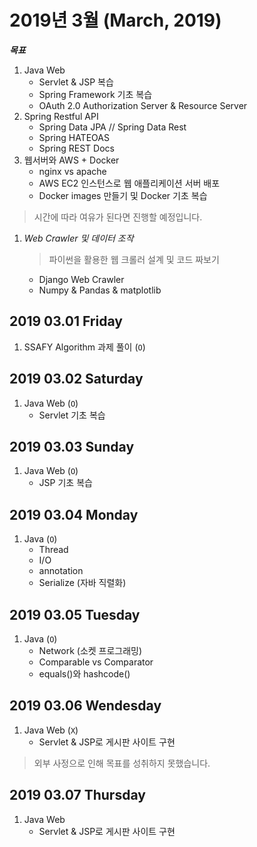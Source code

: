 # 2019년 3월 \(March, 2019\)

_**목표**_

1. Java Web
   * Servlet & JSP 복습
   * Spring Framework 기초 복습
   * OAuth 2.0 Authorization Server & Resource Server
2. Spring Restful API
   * Spring Data JPA // Spring Data Rest
   * Spring HATEOAS
   * Spring REST Docs    
3. 웹서버와 AWS + Docker
   * nginx vs apache
   * AWS EC2 인스턴스로 웹 애플리케이션 서버 배포
   * Docker images 만들기 및 Docker 기초 복습

> 시간에 따라 여유가 된다면 진행할 예정입니다.

1. _Web Crawler 및 데이터 조작_

   > 파이썬을 활용한 웹 크롤러 설계 및 코드 짜보기

   * Django Web Crawler
   * Numpy & Pandas & matplotlib

## 2019 03.01 Friday

1. SSAFY Algorithm 과제 풀이 \(`O`\)

## 2019 03.02 Saturday

1. Java Web \(`O`\)
   * Servlet 기초 복습

## 2019 03.03 Sunday

1. Java Web \(`O`\)
   * JSP 기초 복습

## 2019 03.04 Monday

1. Java \(`O`\)
   * Thread
   * I/O
   * annotation
   * Serialize \(자바 직렬화\)

## 2019 03.05 Tuesday

1. Java \(`O`\)
   * Network \(소켓 프로그래밍\)
   * Comparable vs Comparator
   * equals\(\)와 hashcode\(\)

## 2019 03.06 Wendesday

1. Java Web \(`X`\)
   * Servlet & JSP로 게시판 사이트 구현

> 외부 사정으로 인해 목표를 성취하지 못했습니다.

## 2019 03.07 Thursday

1. Java Web
   * Servlet & JSP로 게시판 사이트 구현

